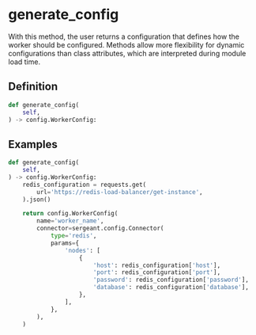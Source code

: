 # generate_config

With this method, the user returns a configuration that defines how the worker should be configured. Methods allow more flexibility for dynamic configurations than class attributes, which are interpreted during module load time.


## Definition

```python
def generate_config(
    self,
) -> config.WorkerConfig:
```


## Examples

```python
def generate_config(
    self,
) -> config.WorkerConfig:
    redis_configuration = requests.get(
        url='https://redis-load-balancer/get-instance',
    ).json()

    return config.WorkerConfig(
        name='worker_name',
        connector=sergeant.config.Connector(
            type='redis',
            params={
                'nodes': [
                    {
                        'host': redis_configuration['host'],
                        'port': redis_configuration['port'],
                        'password': redis_configuration['password'],
                        'database': redis_configuration['database'],
                    },
                ],
            },
        ),
    )
```
